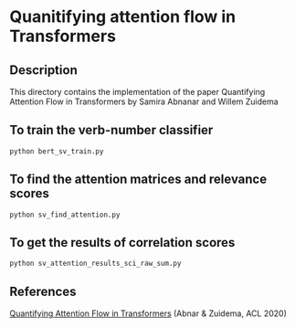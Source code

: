 # Quanitifying attention flow in Transformers

<!-- ABOUT THE PROJECT -->
## Description

This directory contains the implementation of the paper Quantifying Attention Flow in Transformers by Samira Abnanar and Willem Zuidema      
     
     
## To train the verb-number classifier
```
python bert_sv_train.py
```
## To find the attention matrices and relevance scores
```
python sv_find_attention.py
```
## To get the results of correlation scores

```
python sv_attention_results_sci_raw_sum.py

```

## References

[Quantifying Attention Flow in Transformers](https://aclanthology.org/2020.acl-main.385) (Abnar & Zuidema, ACL 2020)


